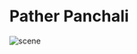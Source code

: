 # Pather Panchali

![scene](https://github.com/ZONE-09/pather-panchali/blob/master/assets/cene.png)
